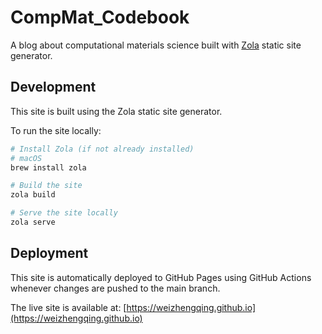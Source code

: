 # CompMat_Codebook

A blog about computational materials science built with [Zola](https://www.getzola.org/) static site generator.

## Development

This site is built using the Zola static site generator.

To run the site locally:

```bash
# Install Zola (if not already installed)
# macOS
brew install zola

# Build the site
zola build

# Serve the site locally
zola serve
```

## Deployment

This site is automatically deployed to GitHub Pages using GitHub Actions whenever changes are pushed to the main branch.

The live site is available at: [https://weizhengqing.github.io](https://weizhengqing.github.io)
